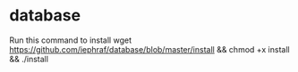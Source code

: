 # database

Run this command to install
wget https://github.com/iephraf/database/blob/master/install && chmod +x install && ./install
